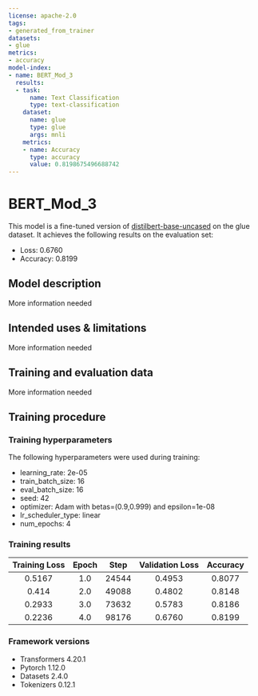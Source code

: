 ```yaml
---
license: apache-2.0
tags:
- generated_from_trainer
datasets:
- glue
metrics:
- accuracy
model-index:
- name: BERT_Mod_3
  results:
  - task:
      name: Text Classification
      type: text-classification
    dataset:
      name: glue
      type: glue
      args: mnli
    metrics:
    - name: Accuracy
      type: accuracy
      value: 0.8198675496688742
---
```


<!-- This model card has been generated automatically according to the information the Trainer had access to. You
should probably proofread and complete it, then remove this comment. -->

# BERT_Mod_3

This model is a fine-tuned version of [distilbert-base-uncased](https://huggingface.co/distilbert-base-uncased) on the glue dataset.
It achieves the following results on the evaluation set:
- Loss: 0.6760
- Accuracy: 0.8199

## Model description

More information needed

## Intended uses & limitations

More information needed

## Training and evaluation data

More information needed

## Training procedure

### Training hyperparameters

The following hyperparameters were used during training:
- learning_rate: 2e-05
- train_batch_size: 16
- eval_batch_size: 16
- seed: 42
- optimizer: Adam with betas=(0.9,0.999) and epsilon=1e-08
- lr_scheduler_type: linear
- num_epochs: 4

### Training results

| Training Loss | Epoch | Step  | Validation Loss | Accuracy |
|:-------------:|:-----:|:-----:|:---------------:|:--------:|
| 0.5167        | 1.0   | 24544 | 0.4953          | 0.8077   |
| 0.414         | 2.0   | 49088 | 0.4802          | 0.8148   |
| 0.2933        | 3.0   | 73632 | 0.5783          | 0.8186   |
| 0.2236        | 4.0   | 98176 | 0.6760          | 0.8199   |


### Framework versions

- Transformers 4.20.1
- Pytorch 1.12.0
- Datasets 2.4.0
- Tokenizers 0.12.1
